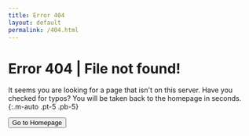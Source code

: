 ```yaml
---
title: Error 404
layout: default
permalink: /404.html
---
```


# Error 404 | File not found!

It seems you are looking for a page that isn't on this server. Have you checked for typos? You will be taken back to the homepage in <span id="countdown"></span> seconds.
{:.m-auto .pt-5 .pb-5}

<div class="container col-md-3">
<button class="btn btn-outline-primary" id="but">Go to Homepage</button>
</div>

<script>
(()=>{
    "use strict"
    window.addEventListener('load', ()=>{
        var but = document.querySelector("#but");
        var count = document.querySelector("#countdown");
        var time = 30;

        but.addEventListener('click', () => window.location.href = '/');
        window.setTimeout(()=> window.location.href='/', 10000);
        window.setInterval(()=>{
            if (time==0){
                window.location.href='/';
            }
            count.innerHTML = time;
            time -= 1;
        }, 1000)
    });
})()
</script>